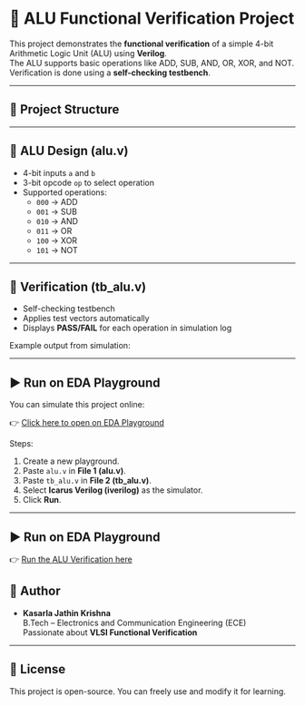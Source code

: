 # 🚀 ALU Functional Verification Project

This project demonstrates the **functional verification** of a simple 4-bit Arithmetic Logic Unit (ALU) using **Verilog**.  
The ALU supports basic operations like ADD, SUB, AND, OR, XOR, and NOT.  
Verification is done using a **self-checking testbench**.

---

## 📂 Project Structure

---

## 🔧 ALU Design (alu.v)
- 4-bit inputs `a` and `b`  
- 3-bit opcode `op` to select operation  
- Supported operations:
  - `000` → ADD  
  - `001` → SUB  
  - `010` → AND  
  - `011` → OR  
  - `100` → XOR  
  - `101` → NOT  

---

## 🧪 Verification (tb_alu.v)
- Self-checking testbench  
- Applies test vectors automatically  
- Displays **PASS/FAIL** for each operation in simulation log  

Example output from simulation:

---

## ▶️ Run on EDA Playground
You can simulate this project online:  

👉 [Click here to open on EDA Playground](https://edaplayground.com/)  

Steps:  
1. Create a new playground.  
2. Paste `alu.v` in **File 1 (alu.v)**.  
3. Paste `tb_alu.v` in **File 2 (tb_alu.v)**.  
4. Select **Icarus Verilog (iverilog)** as the simulator.  
5. Click **Run**.  

---
## ▶️ Run on EDA Playground
👉 [Run the ALU Verification here](https://www.edaplayground.com/x/GL4A)


## 🌟 Author
- **Kasarla Jathin Krishna**  
B.Tech – Electronics and Communication Engineering (ECE)  
Passionate about **VLSI Functional Verification**  

---

## 📌 License
This project is open-source. You can freely use and modify it for learning.
